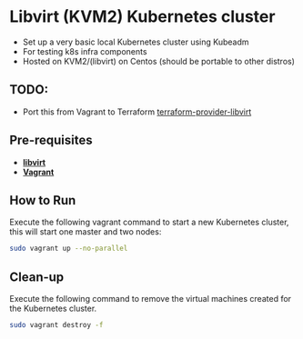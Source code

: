 # Libvirt (KVM2) Kubernetes cluster

- Set up a very basic local Kubernetes cluster using Kubeadm
- For testing k8s infra components
- Hosted on KVM2/(libvirt) on Centos
    (should be portable to other distros)     
    
## TODO:
-   Port this from Vagrant to Terraform
[terraform-provider-libvirt](https://github.com/dmacvicar/terraform-provider-libvirt/tree/master/examples/v0.12/coreos)     

## Pre-requisites

 * **[libvirt](https://wiki.centos.org/HowTos/KVM)**
 * **[Vagrant](https://www.vagrantup.com)**

## How to Run

Execute the following vagrant command to start a new Kubernetes cluster, this will start one master and two nodes:

```sh
sudo vagrant up --no-parallel
```

## Clean-up

Execute the following command to remove the virtual machines created for the Kubernetes cluster.

```sh
sudo vagrant destroy -f
```
